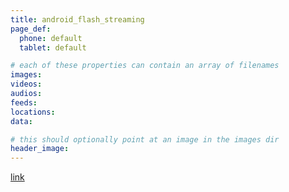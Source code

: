 ```yaml
---
title: android_flash_streaming
page_def:
  phone: default
  tablet: default

# each of these properties can contain an array of filenames
images:
videos:
audios:
feeds:
locations:
data:

# this should optionally point at an image in the images dir
header_image:
---
```


<a href="http://ftpcontent.worldnow.com/wofl/livestreams/livestream_test.html">link</a>
